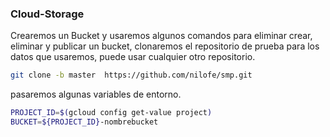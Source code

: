 ### Cloud-Storage
Crearemos un Bucket y usaremos algunos comandos para eliminar crear, eliminar y publicar un bucket,
clonaremos el repositorio de prueba para los datos que usaremos, puede usar cualquier otro repositorio.
```Bash
git clone -b master  https://github.com/nilofe/smp.git
```
pasaremos algunas variables de entorno.


```Bash
PROJECT_ID=$(gcloud config get-value project)
BUCKET=${PROJECT_ID}-nombrebucket
```

